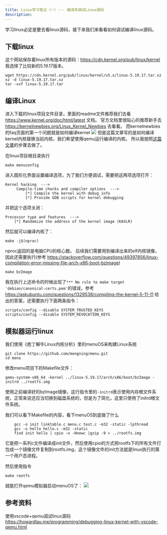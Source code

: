 ```yaml
---
title: Linux学习笔记（一）--- 编译并调试Linux源码
description: 
---
```

学习linux必定是要去看linux源码，接下来我们来看看如何调试编译linux源码。

## 下载linux
这个网站保存着linux所有版本的源码：https://cdn.kernel.org/pub/linux/kernel
我选择了比较新的5.19.17版本。
```shell
wget https://cdn.kernel.org/pub/linux/kernel/v5.x/linux-5.19.17.tar.xz
xz -d linux-5.19.17.tar.xz
tar -xvf linux-5.19.17.tar
```

## 编译Linux
进入下载的linux项目文件目录，里面的readme文件推荐我们去看 https://www.kernel.org/doc/html/latest 文档。
官方文档里很贴心的推荐新手去 https://kernelnewbies.org/Linux_Kernel_Newbies 去看看。
而kernelnewbies的faq页面的第一个问题就是如何编译kernel
![](https://picture-bed-1301848969.cos.ap-shanghai.myqcloud.com/20230326160320.png)
但是这篇文章写的是如何编译kernel内核替换当前内核，我们希望使用qemu运行编译的内核。
所以我按照[这篇文章](https://wenfh2020.com/2021/05/19/gdb-kernel-networking/)的步骤去做了。

在linux项目根目录执行
```shell
make menuconfig
```
进入图形化界面设置编译选项，为了我们方便调试，需要把这两项选项打开：
```shell
Kernel hacking  --->
     Compile-time checks and compiler options  ---> 
         [*] Compile the kernel with debug info
         [*] Provide GDB scripts for kernel debugging
```
并把这个选项关闭：
```shell
Processor type and features  --->
    [*] Randomize the address of the kernel image (KASLR) 
```

然后就可以编译内核了：
```shell
make -j$(nproc)
```
nproc返回的是电脑CPU的核心数。
后续我们需要用到编译出来的elf内核镜像，因此还需要执行(参考 https://stackoverflow.com/questions/49397856/linux-compilation-error-missing-file-arch-x86-boot-bzimage)
```shell
make bzImage
```
我在执行上述命令的时候出现了`*** No rule to make target 'debian/canonical-certs.pem'`的错误，参考 https://askubuntu.com/questions/1329538/compiling-the-kernel-5-11-11 给出的答案，还需要执行下面两条指令：
```shell
scripts/config --disable SYSTEM_TRUSTED_KEYS
scripts/config --disable SYSTEM_REVOCATION_KEYS
```

## 模拟器运行linux
我们使用《庖丁解牛Linux内核分析》里的menuOS来构建Linux系统
```shell
git clone https://github.com/mengning/menu.git
cd menu
```
修改menu项目下的Makefile文件：
```shell
qemu-system-x86_64 -kernel ../linux-5.19.17/arch/x86/boot/bzImage -initrd ../rootfs.img
```
使用之前编译好的bzImage镜像，这行指令里的`-initrd`表示使用内存根文件系统，正常来说还应当切换到磁盘系统的，但是为了简化，这里只使用了initrd根文件系统。

我们可以看下Makefile的内容，看下menuOS到底做了什么
```shell
	gcc -o init linktable.c menu.c test.c -m32 -static -lpthread
	gcc -o hello hello.c -m32 -static
	find init hello | cpio -o -Hnewc |gzip -9 > ../rootfs.img
```
它是把一系列c文件编译成init文件，然后使用cpio的方式把rootfs下的所有文件打包成一个镜像文件复制到rootfs.img，这个镜像文件的init方法就是linux执行的第一个用户态进程。

然后使用指令
```shell
make rootfs
```
就能打开qemu模拟器启动menuOS了：
![](https://picture-bed-1301848969.cos.ap-shanghai.myqcloud.com/20230326161648.png)

## 参考资料
使用vscode+qemu调试linux源码  https://howardlau.me/programming/debugging-linux-kernel-with-vscode-qemu.html